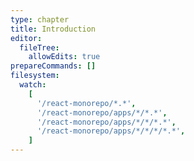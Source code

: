 ```yaml
---
type: chapter
title: Introduction
editor:
  fileTree:
    allowEdits: true
prepareCommands: []
filesystem:
  watch:
    [
      '/react-monorepo/*.*',
      '/react-monorepo/apps/*/*.*',
      '/react-monorepo/apps/*/*/*.*',
      '/react-monorepo/apps/*/*/*/*.*',
    ]
---
```

